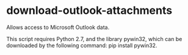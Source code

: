 # download-outlook-attachments
Allows access to Microsoft Outlook data.

This script requires Python 2.7, and the library pywin32, which can be downloaded by the following command:
pip install pywin32.
